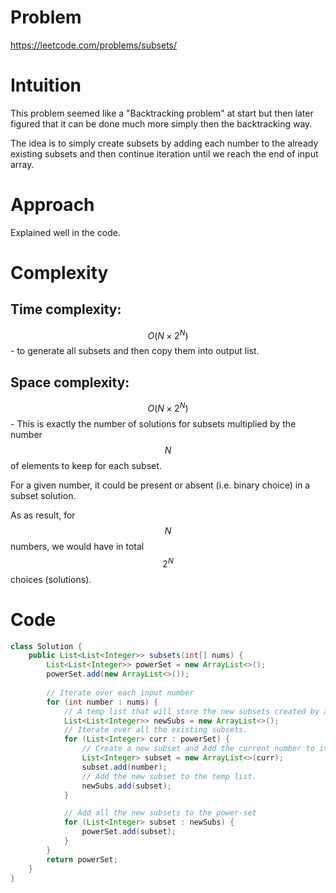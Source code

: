 # Problem
https://leetcode.com/problems/subsets/

# Intuition
<!-- Describe your first thoughts on how to solve this problem. -->
This problem seemed like a "Backtracking problem" at start but then later figured that it can be done much more simply then the backtracking way.

The idea is to simply create subsets by adding each number to the already existing subsets and then continue iteration until we reach the end of input array.

# Approach
<!-- Describe your approach to solving the problem. -->
Explained well in the code.

# Complexity
## Time complexity:
<!-- Add your time complexity here, e.g. $$O(n)$$ -->

$$O(N×2^N)$$ - to generate all subsets and then copy them into output list.

## Space complexity:
<!-- Add your space complexity here, e.g. $$O(n)$$ -->
$$O(N×2^N)$$ - This is exactly the number of solutions for subsets
multiplied by the number $$N$$ of elements to keep for each subset.

For a given number, it could be present or absent (i.e. binary choice) in a subset solution.

As as result, for $$N$$ numbers, we would have in total $$2^N$$ choices (solutions).

# Code
```java
class Solution {
    public List<List<Integer>> subsets(int[] nums) {
        List<List<Integer>> powerSet = new ArrayList<>();
        powerSet.add(new ArrayList<>());
        
        // Iterate over each input number
        for (int number : nums) {        
            // A temp list that will store the new subsets created by adding the current number to all the existing subsets.    
            List<List<Integer>> newSubs = new ArrayList<>();
            // Iterate over all the existing subsets.
            for (List<Integer> curr : powerSet) {            
                // Create a new subset and Add the current number to it.
                List<Integer> subset = new ArrayList<>(curr);
                subset.add(number);
                // Add the new subset to the temp list.
                newSubs.add(subset);                
            }

            // Add all the new subsets to the power-set
            for (List<Integer> subset : newSubs) {
                powerSet.add(subset);
            }
        }    
        return powerSet;
    }
}
```
